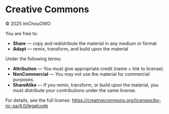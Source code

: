 # Creative Commons
© 2025 ImChouOWO

You are free to:
- **Share** — copy and redistribute the material in any medium or format
- **Adapt** — remix, transform, and build upon the material

Under the following terms:
- **Attribution** — You must give appropriate credit (name + link to license).
- **NonCommercial** — You may not use the material for commercial purposes.
- **ShareAlike** — If you remix, transform, or build upon the material, you must distribute your contributions under the same license.

For details, see the full license: https://creativecommons.org/licenses/by-nc-sa/4.0/legalcode


